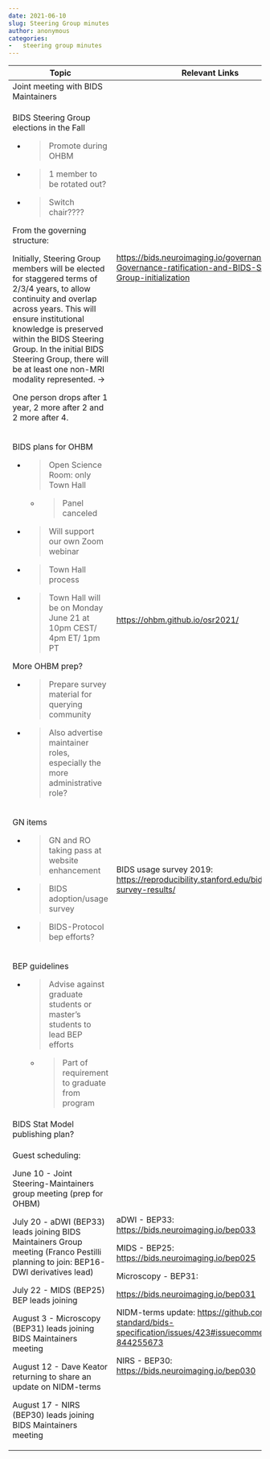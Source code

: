 ```yaml
---
date: 2021-06-10
slug: Steering Group minutes
author: anonymous
categories:
-   steering group minutes
---
```





<!-- more -->



<table>
 <thead>
  <tr class="header">
   <th>
    Topic
   </th>
   <th>
    Relevant Links
   </th>
  </tr>
 </thead>
 <tbody>
  <tr class="odd">
   <td>
    Joint meeting with BIDS Maintainers
   </td>
   <td>
   </td>
  </tr>
  <tr class="even">
   <td>
    <p>
     BIDS Steering Group elections in the Fall
    </p>
    <ul>
     <li>
      <blockquote>
       <p>
        Promote during OHBM
       </p>
      </blockquote>
     </li>
     <li>
      <blockquote>
       <p>
        1 member to be rotated out?
       </p>
      </blockquote>
     </li>
     <li>
      <blockquote>
       <p>
        Switch chair????
       </p>
      </blockquote>
     </li>
    </ul>
    <p>
     From the governing structure:
    </p>
    <p>
     Initially, Steering Group members will be elected for staggered terms of 2/3/4 years, to allow continuity and overlap across years. This will ensure institutional knowledge is preserved within the BIDS Steering Group. In the initial BIDS Steering Group, there will be at least one non-MRI modality represented. -&gt;
    </p>
    <p>
     One person drops after 1 year, 2 more after 2 and 2 more after 4.
    </p>
   </td>
   <td>
    <a href="https://bids.neuroimaging.io/governance.html#c-Governance-ratification-and-BIDS-Steering-Group-initialization">
     <span class="underline">
      https://bids.neuroimaging.io/governance.html#c-Governance-ratification-and-BIDS-Steering-Group-initialization
     </span>
    </a>
   </td>
  </tr>
  <tr class="odd">
   <td>
    <p>
     BIDS plans for OHBM
    </p>
    <ul>
     <li>
      <blockquote>
       <p>
        Open Science Room: only Town Hall
       </p>
      </blockquote>
      <ul>
       <li>
        <blockquote>
         <p>
          Panel canceled
         </p>
        </blockquote>
       </li>
      </ul>
     </li>
     <li>
      <blockquote>
       <p>
        Will support our own Zoom webinar
       </p>
      </blockquote>
     </li>
     <li>
      <blockquote>
       <p>
        Town Hall process
       </p>
      </blockquote>
     </li>
     <li>
      <blockquote>
       <p>
        Town Hall will be on Monday June 21 at 10pm CEST/ 4pm ET/ 1pm PT
       </p>
      </blockquote>
     </li>
    </ul>
    <p>
     More OHBM prep?
    </p>
    <ul>
     <li>
      <blockquote>
       <p>
        Prepare survey material for querying community
       </p>
      </blockquote>
     </li>
     <li>
      <blockquote>
       <p>
        Also advertise maintainer roles, especially the more administrative role?
       </p>
      </blockquote>
     </li>
    </ul>
   </td>
   <td>
    <p>
     <a href="https://ohbm.github.io/osr2021/">
      <span class="underline">
       https://ohbm.github.io/osr2021/
      </span>
     </a>
    </p>
   </td>
  </tr>
  <tr class="even">
   <td>
    <p>
     GN items
    </p>
    <ul>
     <li>
      <blockquote>
       <p>
        GN and RO taking pass at website enhancement
       </p>
      </blockquote>
     </li>
     <li>
      <blockquote>
       <p>
        BIDS adoption/usage survey
       </p>
      </blockquote>
     </li>
     <li>
      <blockquote>
       <p>
        BIDS-Protocol bep efforts?
       </p>
      </blockquote>
     </li>
    </ul>
   </td>
   <td>
    BIDS usage survey 2019:
    <a href="https://reproducibility.stanford.edu/bids-usage-survey-results/">
     <span class="underline">
      https://reproducibility.stanford.edu/bids-usage-survey-results/
     </span>
    </a>
   </td>
  </tr>
  <tr class="odd">
   <td>
    <p>
     BEP guidelines
    </p>
    <ul>
     <li>
      <blockquote>
       <p>
        Advise against graduate students or master’s students to lead BEP efforts
       </p>
      </blockquote>
      <ul>
       <li>
        <blockquote>
         <p>
          Part of requirement to graduate from program
         </p>
        </blockquote>
       </li>
      </ul>
     </li>
    </ul>
   </td>
   <td>
   </td>
  </tr>
  <tr class="even">
   <td>
    BIDS Stat Model publishing plan?
   </td>
   <td>
   </td>
  </tr>
  <tr class="odd">
   <td>
    <p>
     Guest scheduling:
    </p>
    <p>
     June 10 - Joint Steering-Maintainers group meeting (prep for OHBM)
    </p>
    <p>
     July 20 - aDWI (BEP33) leads joining BIDS Maintainers Group meeting (Franco Pestilli planning to join: BEP16-DWI derivatives lead)
    </p>
    <p>
     July 22 - MIDS (BEP25) BEP leads joining
    </p>
    <p>
     August 3 - Microscopy (BEP31) leads joining BIDS Maintainers meeting
    </p>
    <p>
     August 12 - Dave Keator returning to share an update on NIDM-terms
    </p>
    <p>
     August 17 - NIRS (BEP30) leads joining BIDS Maintainers meeting
    </p>
   </td>
   <td>
    <p>
     aDWI - BEP33:
     <a href="https://bids.neuroimaging.io/bep033">
      <span class="underline">
       https://bids.neuroimaging.io/bep033
      </span>
     </a>
    </p>
    <p>
     MIDS - BEP25:
     <a href="https://bids.neuroimaging.io/bep025">
      <span class="underline">
       https://bids.neuroimaging.io/bep025
      </span>
     </a>
    </p>
    <p>
     Microscopy - BEP31:
    </p>
    <p>
     <a href="https://bids.neuroimaging.io/bep031">
      <span class="underline">
       https://bids.neuroimaging.io/bep031
      </span>
     </a>
    </p>
    <p>
     NIDM-terms update:
     <a href="https://github.com/bids-standard/bids-specification/issues/423#issuecomment-844255673">
      <span class="underline">
       https://github.com/bids-standard/bids-specification/issues/423#issuecomment-844255673
      </span>
     </a>
    </p>
    <p>
     NIRS - BEP30:
     <a href="https://bids.neuroimaging.io/bep030">
      <span class="underline">
       https://bids.neuroimaging.io/bep030
      </span>
     </a>
    </p>
   </td>
  </tr>
 </tbody>
</table>
